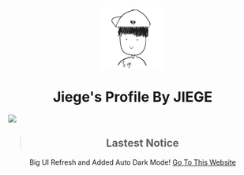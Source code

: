 <p align="center">
  <img width="128" align="center" src="/favicon/android-chrome-512x512.png">
</p>
<h1 align="center">Jiege's Profile By JIEGE</h1>
<div align="center">
  <div style="display: flex;">
    <img src="/screenshot/readme_image.png/"
  </div>
</div>

> ## Lastest Notice
Big UI Refresh and Added Auto Dark Mode!
[Go To This Website](https://jiege-about.netlify.app)

